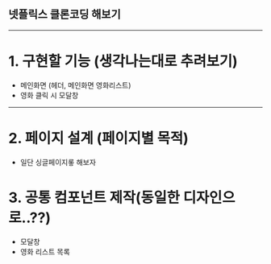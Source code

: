 ## 넷플릭스 클론코딩 해보기

---

# 1. 구현할 기능 (생각나는대로 추려보기)

- 메인화면 (헤더, 메인화면 영화리스트)
- 영화 클릭 시 모달창

---

# 2. 페이지 설계 (페이지별 목적)

- 일단 싱글페이지롷 해보자

# 3. 공통 컴포넌트 제작(동일한 디자인으로..??)

- 모달창
- 영화 리스트 목록
